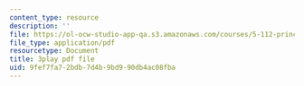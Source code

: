```yaml
---
content_type: resource
description: ''
file: https://ol-ocw-studio-app-qa.s3.amazonaws.com/courses/5-112-principles-of-chemical-science-fall-2005/9fef7fa72bdb7d4b9bd990db4ac08fba_CVRmu_aBSho.pdf
file_type: application/pdf
resourcetype: Document
title: 3play pdf file
uid: 9fef7fa7-2bdb-7d4b-9bd9-90db4ac08fba
---
```

